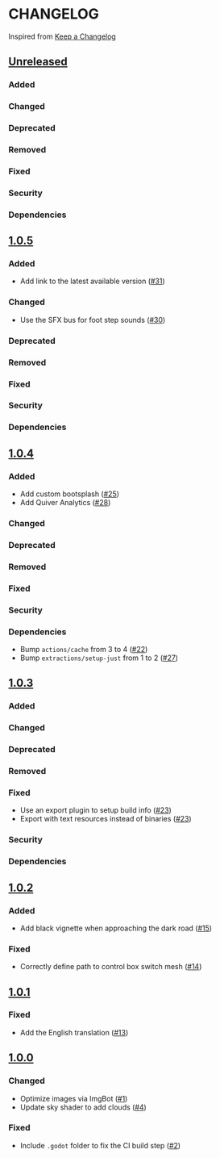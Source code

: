 # CHANGELOG
Inspired from [Keep a Changelog](https://keepachangelog.com/en/1.0.0/)

## [Unreleased]
### Added
### Changed
### Deprecated
### Removed
### Fixed
### Security
### Dependencies

## [1.0.5]
### Added
- Add link to the latest available version ([#31](https://github.com/MechanicalFlower/HazyRoad/pull/31))
### Changed
- Use the SFX bus for foot step sounds ([#30](https://github.com/MechanicalFlower/HazyRoad/pull/30))
### Deprecated
### Removed
### Fixed
### Security
### Dependencies

## [1.0.4]
### Added
- Add custom bootsplash ([#25](https://github.com/MechanicalFlower/HazyRoad/pull/25))
- Add Quiver Analytics ([#28](https://github.com/MechanicalFlower/HazyRoad/pull/28))
### Changed
### Deprecated
### Removed
### Fixed
### Security
### Dependencies
- Bump `actions/cache` from 3 to 4 ([#22](https://github.com/MechanicalFlower/HazyRoad/pull/22))
- Bump `extractions/setup-just` from 1 to 2 ([#27](https://github.com/MechanicalFlower/HazyRoad/pull/27))

## [1.0.3]
### Added
### Changed
### Deprecated
### Removed
### Fixed
- Use an export plugin to setup build info ([#23](https://github.com/MechanicalFlower/HazyRoad/pull/23))
- Export with text resources instead of binaries ([#23](https://github.com/MechanicalFlower/HazyRoad/pull/23))
### Security
### Dependencies

## [1.0.2]
### Added
- Add black vignette when approaching the dark road ([#15](https://github.com/MechanicalFlower/HazyRoad/pull/15))
### Fixed
- Correctly define path to control box switch mesh ([#14](https://github.com/MechanicalFlower/HazyRoad/pull/14))

## [1.0.1]
### Fixed
- Add the English translation ([#13](https://github.com/MechanicalFlower/HazyRoad/pull/13))

## [1.0.0]
### Changed
- Optimize images via ImgBot ([#1](https://github.com/MechanicalFlower/HazyRoad/pull/1))
- Update sky shader to add clouds ([#4](https://github.com/MechanicalFlower/HazyRoad/pull/4))
### Fixed
- Include `.godot` folder to fix the CI build step ([#2](https://github.com/MechanicalFlower/HazyRoad/pull/2))

[Unreleased]: https://github.com/MechanicalFlower/HazyRoad/compare/1.0.5...HEAD
[1.0.5]: https://github.com/MechanicalFlower/HazyRoad/compare/1.0.4...1.0.5
[1.0.4]: https://github.com/MechanicalFlower/HazyRoad/compare/1.0.3...1.0.4
[1.0.3]: https://github.com/MechanicalFlower/HazyRoad/compare/1.0.2...1.0.3
[1.0.2]: https://github.com/MechanicalFlower/HazyRoad/compare/1.0.1...1.0.2
[1.0.1]: https://github.com/MechanicalFlower/HazyRoad/compare/1.0.0...1.0.1
[1.0.0]: https://github.com/MechanicalFlower/HazyRoad/commits/1.0.0
